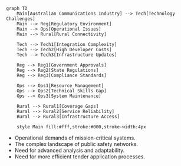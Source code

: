 
```mermaid
graph TD
    Main[Australian Communications Industry] --> Tech[Technology Challenges]
    Main --> Reg[Regulatory Environment]
    Main --> Ops[Operational Issues]
    Main --> Rural[Rural Connectivity]

    Tech --> Tech1[Integration Complexity]
    Tech --> Tech2[High Developer Costs]
    Tech --> Tech3[Infrastructure Updates]

    Reg --> Reg1[Government Approvals]
    Reg --> Reg2[State Regulations]
    Reg --> Reg3[Compliance Standards]

    Ops --> Ops1[Resource Management]
    Ops --> Ops2[Technical Skills Gap]
    Ops --> Ops3[System Maintenance]

    Rural --> Rural1[Coverage Gaps]
    Rural --> Rural2[Service Reliability]
    Rural --> Rural3[Infrastructure Access]

    style Main fill:#fff,stroke:#000,stroke-width:4px
```



- Operational demands of mission-critical systems.
- The complex landscape of public safety networks.
- Need for advanced analysis and adaptability.
- Need for more efficient tender application processes.